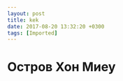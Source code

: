 ```yaml
---
layout: post
title: kek
date: 2017-08-20 13:32:20 +0300
tags: [Imported]
---
```

# Остров Хон Миеу


